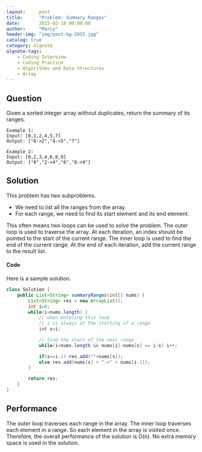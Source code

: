 ```yaml
---
layout:     post
title:      "Problem: Summary Ranges"
date:       2015-02-18 00:00:00
author:     "Marcy"
header-img: "img/post-bg-2015.jpg"
catalog: true
category: algnote
algnote-tags:
    - Coding Interview
    - Coding Practice
    - Algorithms and Data Structures
    - Array
---
```


## Question

Given a sorted integer array without duplicates, return the summary of its ranges.

```
Example 1:
Input: [0,1,2,4,5,7]
Output: ["0->2","4->5","7"]
```

```
Example 2:
Input: [0,2,3,4,6,8,9]
Output: ["0","2->4","6","8->9"]
```

## Solution

This problem has two subproblems. 
- We need to list all the ranges from the array. 
- For each range, we need to find its start element and its end element.

This often means two loops can be used to solve the problem.
The outer loop is used to traverse the array. At each iteration, an index should be pointed to the start of the current range.
The inner loop is used to find the end of the current range.
At the end of each iteration, add the current range to the result list.

#### Code

Here is a sample solution.

```java
class Solution {
    public List<String> summaryRanges(int[] nums) {
        List<String> res = new ArrayList();
        int i=0;
        while(i<nums.length) {
            // when entering this loop
            // i is always at the starting of a range
            int s=i;

            // find the start of the next range
            while(i<nums.length && nums[i]-nums[s] == i-s) i++;

            if(s==i-1) res.add(""+nums[s]);
            else res.add(nums[s] + "->" + nums[i-1]);
        }

        return res;
    }
}
```

## Performance

The outer loop traverses each range in the array. The inner loop traverses each element in a range. So each element in the array is visited once. Therefore, the overall performance of the solution is O(n). No extra memory space is used in the solution.
